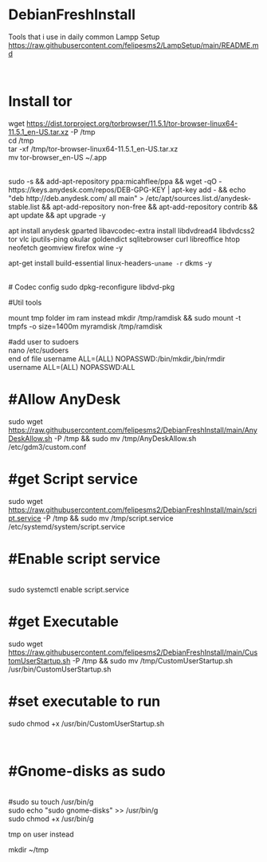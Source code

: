 # DebianFreshInstall
Tools that i use in daily common
Lampp Setup
https://raw.githubusercontent.com/felipesms2/LampSetup/main/README.md

<br>

# Install tor

wget https://dist.torproject.org/torbrowser/11.5.1/tor-browser-linux64-11.5.1_en-US.tar.xz -P /tmp
<br>
cd /tmp
<br>
tar -xf /tmp/tor-browser-linux64-11.5.1_en-US.tar.xz
<br>
mv tor-browser_en-US ~/.app

<br>
sudo -s && add-apt-repository ppa:micahflee/ppa &&
wget -qO - https://keys.anydesk.com/repos/DEB-GPG-KEY | apt-key add - && echo "deb http://deb.anydesk.com/ all main" > /etc/apt/sources.list.d/anydesk-stable.list && 
apt-add-repository non-free && apt-add-repository contrib && apt update && apt upgrade -y

apt install anydesk gparted libavcodec-extra install libdvdread4 libdvdcss2  tor vlc iputils-ping okular goldendict sqlitebrowser curl libreoffice htop neofetch geomview firefox wine -y
 
apt-get install build-essential linux-headers-`uname -r` dkms -y



<br>
# Codec config
sudo dpkg-reconfigure libdvd-pkg

<br>

#Util tools

mount tmp folder im ram instead
  mkdir /tmp/ramdisk  &&  sudo mount -t tmpfs -o size=1400m myramdisk /tmp/ramdisk
  
  #add user to sudoers
  <br>
  nano /etc/sudoers
  <br>
    end of file
      username ALL=(ALL) NOPASSWD:/bin/mkdir,/bin/rmdir
      <br>
      username  ALL=(ALL) NOPASSWD:ALL

# #Allow AnyDesk

sudo wget https://raw.githubusercontent.com/felipesms2/DebianFreshInstall/main/AnyDeskAllow.sh -P /tmp && sudo mv /tmp/AnyDeskAllow.sh /etc/gdm3/custom.conf

# #get Script service

sudo wget https://raw.githubusercontent.com/felipesms2/DebianFreshInstall/main/script.service -P /tmp && sudo mv /tmp/script.service /etc/systemd/system/script.service
<br>
# #Enable script service
<br>
sudo systemctl enable script.service


# #get Executable

sudo wget https://raw.githubusercontent.com/felipesms2/DebianFreshInstall/main/CustomUserStartup.sh -P /tmp && sudo mv /tmp/CustomUserStartup.sh /usr/bin/CustomUserStartup.sh

# #set executable to run

sudo chmod +x /usr/bin/CustomUserStartup.sh


<br>


# #Gnome-disks as sudo
<br>
#sudo su
touch /usr/bin/g
<br>
sudo echo "sudo gnome-disks" >> /usr/bin/g
<br>
sudo chmod +x /usr/bin/g

tmp on user instead

mkdir ~/tmp <br>



  





